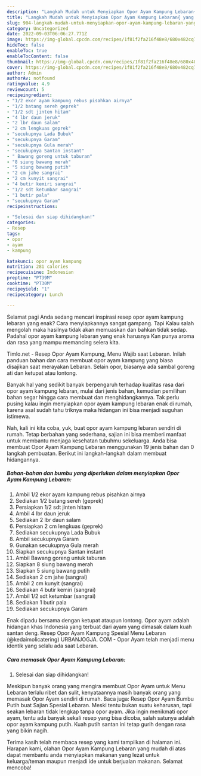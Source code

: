 ```yaml
---
description: "Langkah Mudah untuk Menyiapkan Opor Ayam Kampung Lebaran{ yang Menggugah Selera,  Menu Buat lebaran"
title: "Langkah Mudah untuk Menyiapkan Opor Ayam Kampung Lebaran{ yang Menggugah Selera,  Menu Buat lebaran"
slug: 904-langkah-mudah-untuk-menyiapkan-opor-ayam-kampung-lebaran-yang-menggugah-selera-menu-buat-lebaran
category: Uncategorized
date: 2022-09-03T06:06:27.771Z
image: https://img-global.cpcdn.com/recipes/1f81f2fa216f48e8/680x482cq70/opor-ayam-kampung-lebaran-foto-resep-utama.jpg
hideToc: false
enableToc: true
enableTocContent: false
thumbnail: https://img-global.cpcdn.com/recipes/1f81f2fa216f48e8/680x482cq70/opor-ayam-kampung-lebaran-foto-resep-utama.jpg
cover: https://img-global.cpcdn.com/recipes/1f81f2fa216f48e8/680x482cq70/opor-ayam-kampung-lebaran-foto-resep-utama.jpg
author: Admin
authorAv: notfound
ratingvalue: 4.9
reviewcount: 5
recipeingredient:
- "1/2 ekor ayam kampung rebus pisahkan airnya"
- "1/2 batang sereh geprek"
- "1/2 sdt jinten hitam"
- "4 lbr daun jeruk"
- "2 lbr daun salam"
- "2 cm lengkuas geprek"
- "secukupnya Lada Bubuk"
- "secukupnya Garam"
- "secukupnya Gula merah"
- "secukupnya Santan instant"
- " Bawang goreng untuk taburan"
- "8 siung bawang merah"
- "5 siung bawang putih"
- "2 cm jahe sangrai"
- "2 cm kunyit sangrai"
- "4 butir kemiri sangrai"
- "1/2 sdt ketumbar sangrai"
- "1 butir pala"
- "secukupnya Garam"
recipeinstructions:

- "Selesai dan siap dihidangkan!"
categories:
- Resep
tags:
- opor
- ayam
- kampung

katakunci: opor ayam kampung 
nutrition: 281 calories
recipecuisine: Indonesian
preptime: "PT39M"
cooktime: "PT30M"
recipeyield: "1"
recipecategory: Lunch

---
```



Selamat pagi Anda sedang mencari inspirasi resep opor ayam kampung lebaran yang enak? Cara menyiapkannya sangat gampang. Tapi Kalau salah mengolah maka hasilnya tidak akan memuaskan dan bahkan tidak sedap. Padahal opor ayam kampung lebaran yang enak harusnya Kan punya aroma dan rasa yang mampu memancing selera kita.


Timlo.net - Resep Opor Ayam Kampung, Menu Wajib saat Lebaran. Inilah panduan bahan dan cara membuat opor ayam kampung yang biasa disajikan saat merayakan Lebaran. Selain opor, biasanya ada sambal goreng ati dan ketupat atau lontong.

Banyak hal yang sedikit banyak berpengaruh terhadap kualitas rasa dari opor ayam kampung lebaran, mulai dari jenis bahan, kemudian pemilihan bahan segar hingga cara membuat dan menghidangkannya. Tak perlu pusing kalau ingin menyiapkan opor ayam kampung lebaran enak di rumah, karena asal sudah tahu triknya maka hidangan ini bisa menjadi suguhan istimewa.


Nah, kali ini kita coba, yuk, buat opor ayam kampung lebaran sendiri di rumah. Tetap berbahan yang sederhana, sajian ini bisa memberi manfaat untuk membantu menjaga kesehatan tubuhmu sekeluarga. Anda bisa membuat Opor Ayam Kampung Lebaran menggunakan 19 jenis bahan dan 0 langkah pembuatan. Berikut ini langkah-langkah dalam membuat hidangannya.

<!--inarticleads1-->

##### Bahan-bahan dan bumbu yang diperlukan dalam menyiapkan Opor Ayam Kampung Lebaran:

1. Ambil 1/2 ekor ayam kampung rebus pisahkan airnya
1. Sediakan 1/2 batang sereh (geprek)
1. Persiapkan 1/2 sdt jinten hitam
1. Ambil 4 lbr daun jeruk
1. Sediakan 2 lbr daun salam
1. Persiapkan 2 cm lengkuas (geprek)
1. Sediakan secukupnya Lada Bubuk
1. Ambil secukupnya Garam
1. Gunakan secukupnya Gula merah
1. Siapkan secukupnya Santan instant
1. Ambil  Bawang goreng untuk taburan
1. Siapkan 8 siung bawang merah
1. Siapkan 5 siung bawang putih
1. Sediakan 2 cm jahe (sangrai)
1. Ambil 2 cm kunyit (sangrai)
1. Sediakan 4 butir kemiri (sangrai)
1. Ambil 1/2 sdt ketumbar (sangrai)
1. Sediakan 1 butir pala
1. Sediakan secukupnya Garam


Enak dipadu bersama dengan ketupat ataupun lontong. Opor ayam adalah hidangan khas Indonesia yang terbuat dari ayam yang dimasak dalam kuah santan deng. Resep Opor Ayam Kampung Spesial Menu Lebaran (@kedaimolicatering) URBANJOGJA. COM - Opor Ayam telah menjadi menu identik yang selalu ada saat Lebaran. 

<!--inarticleads2-->

##### Cara memasak Opor Ayam Kampung Lebaran:


1. Selesai dan siap dihidangkan!

Meskipun banyak orang yang mengira membuat Opor Ayam untuk Menu Lebaran terlalu ribet dan sulit, kenyataannya masih banyak orang yang memasak Opor Ayam sendiri di rumah. Baca juga: Resep Opor Ayam Bumbu Putih buat Sajian Spesial Lebaran. Meski tentu bukan suatu keharusan, tapi seakan lebaran tidak lengkap tanpa opor ayam. Jika ingin menikmati opor ayam, tentu ada banyak sekali resep yang bisa dicoba, salah satunya adalah opor ayam kampung putih. Kuah putih santan ini tetap gurih dengan rasa yang bikin nagih. 

Terima kasih telah membaca resep yang kami tampilkan di halaman ini. Harapan kami, olahan Opor Ayam Kampung Lebaran yang mudah di atas dapat membantu anda menyiapkan makanan yang lezat untuk keluarga/teman maupun menjadi ide untuk berjualan makanan. Selamat mencoba!
